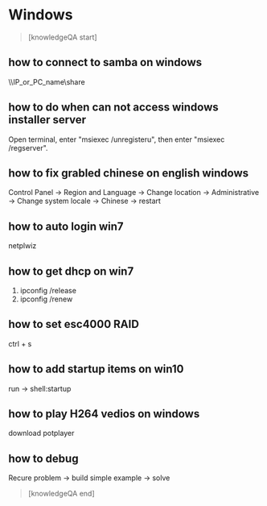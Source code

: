 # Windows


> [knowledgeQA start]

## how to connect to samba on windows
\\\\IP_or_PC_name\\share

## how to do when can not access windows installer server
Open terminal, enter "msiexec /unregisteru", then enter "msiexec /regserver".

## how to fix grabled chinese on english windows
Control Panel -> Region and Language -> Change location -> Administrative -> Change system locale -> Chinese -> restart

## how to auto login win7
netplwiz

## how to get dhcp on win7
1. ipconfig /release
2. ipconfig /renew

## how to set esc4000 RAID
ctrl + s

## how to add startup items on win10
run -> shell:startup

## how to play H264 vedios on windows
download potplayer

## how to debug
Recure problem -> build simple example -> solve

> [knowledgeQA end]

